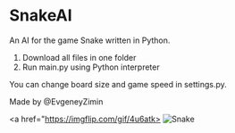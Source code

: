 # SnakeAI
An AI for the game Snake written in Python.

1) Download all files in one folder
2) Run main.py using Python interpreter

You can change board size and game speed in settings.py.

Made by @EvgeneyZimin

<a href="https://imgflip.com/gif/4u6atk> <img src="https://imgflip.com/embed/4u6atk" title="Snake"/></a>
